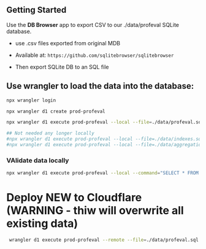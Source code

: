 ## Getting Started

Use the **DB Browser** app to export CSV to our ./data/profeval SQLite database.

- use .csv files exported from original MDB

- Available at: `https://github.com/sqlitebrowser/sqlitebrowser`

- Then export SQLite DB to an SQL file

## Use wrangler to load the data into the database:

```bash
npx wrangler login

npx wrangler d1 create prod-profeval

npx wrangler d1 execute prod-profeval --local --file=./data/profeval.sql

## Not needed any longer locally
#npx wrangler d1 execute prod-profeval --local --file=./data/indexes.sql
#npx wrangler d1 execute prod-profeval --local --file=./data/aggregations.sql


```

### VAlidate data locally

```bash
npx wrangler d1 execute prod-profeval --local --command="SELECT * FROM Schools"
```

# Deploy NEW to Cloudflare (WARNING - thiw will overwrite all existing data)

```bash
 wrangler d1 execute prod-profeval --remote --file=./data/profeval.sql
```
